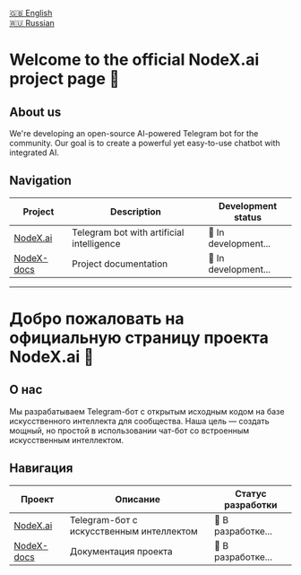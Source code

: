 <a href="#welcome-to-the-official-nodexai-project-page-">🇬🇧 English</a> \
<a href="#добро-пожаловать-на-официальную-страницу-проекта-nodexai-">🇷🇺 Russian</a>

# Welcome to the official NodeX.ai project page 👋
## About us
We're developing an open-source AI-powered Telegram bot for the community. Our goal is to create a powerful yet easy-to-use chatbot with integrated AI.

## Navigation
| Project | Description | Development status |
|--------|----------|-------------------|
| [NodeX.ai](https://github.com/NodeX-AI/NodeX.ai) | Telegram bot with artificial intelligence | 🔸 In development... |
| [NodeX-docs](https://github.com/NodeX-AI/docs) | Project documentation | 🔸 In development... |

----

# Добро пожаловать на официальную страницу проекта NodeX.ai 👋
## О нас
Мы разрабатываем Telegram-бот с открытым исходным кодом на базе искусственного интеллекта для сообщества. Наша цель — создать мощный, но простой в использовании чат-бот со встроенным искусственным интеллектом.

## Навигация
| Проект | Описание | Статус разработки |
|--------|----------|-------------------|
| [NodeX.ai](https://github.com/NodeX-AI/NodeX.ai) | Telegram-бот с искусственным интеллектом | 🔸 В разработке... |
| [NodeX-docs](https://github.com/NodeX-AI/docs) | Документация проекта | 🔸 В разработке... |
